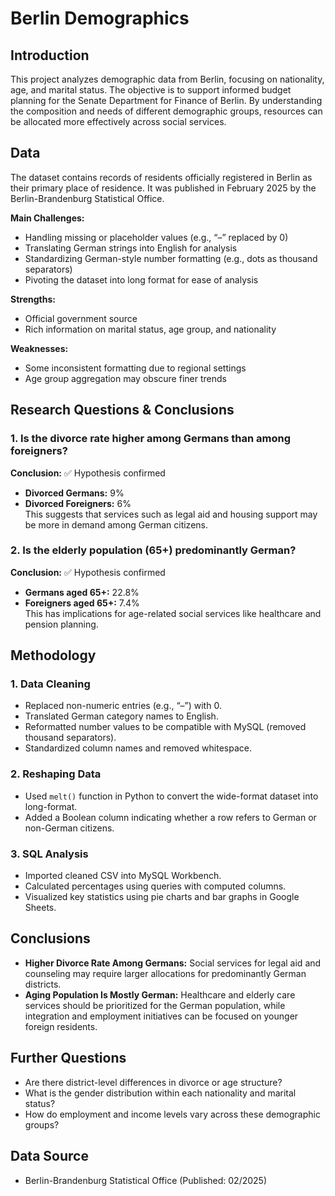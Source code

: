 # Berlin Demographics

## Introduction

This project analyzes demographic data from Berlin, focusing on nationality, age, and marital status. The objective is to support informed budget planning for the Senate Department for Finance of Berlin. By understanding the composition and needs of different demographic groups, resources can be allocated more effectively across social services.

## Data

The dataset contains records of residents officially registered in Berlin as their primary place of residence. It was published in February 2025 by the Berlin-Brandenburg Statistical Office.

**Main Challenges:**
- Handling missing or placeholder values (e.g., “–” replaced by 0)
- Translating German strings into English for analysis
- Standardizing German-style number formatting (e.g., dots as thousand separators)
- Pivoting the dataset into long format for ease of analysis

**Strengths:**
- Official government source  
- Rich information on marital status, age group, and nationality

**Weaknesses:**
- Some inconsistent formatting due to regional settings  
- Age group aggregation may obscure finer trends

## Research Questions & Conclusions

### 1. Is the divorce rate higher among Germans than among foreigners?

**Conclusion:** ✅ Hypothesis confirmed  
- **Divorced Germans:** 9%  
- **Divorced Foreigners:** 6%  
This suggests that services such as legal aid and housing support may be more in demand among German citizens.

### 2. Is the elderly population (65+) predominantly German?

**Conclusion:** ✅ Hypothesis confirmed  
- **Germans aged 65+:** 22.8%  
- **Foreigners aged 65+:** 7.4%  
This has implications for age-related social services like healthcare and pension planning.

## Methodology

### 1. Data Cleaning
- Replaced non-numeric entries (e.g., “–”) with 0.
- Translated German category names to English.
- Reformatted number values to be compatible with MySQL (removed thousand separators).
- Standardized column names and removed whitespace.

### 2. Reshaping Data
- Used `melt()` function in Python to convert the wide-format dataset into long-format.
- Added a Boolean column indicating whether a row refers to German or non-German citizens.

### 3. SQL Analysis
- Imported cleaned CSV into MySQL Workbench.
- Calculated percentages using queries with computed columns.
- Visualized key statistics using pie charts and bar graphs in Google Sheets.

## Conclusions

- **Higher Divorce Rate Among Germans:** Social services for legal aid and counseling may require larger allocations for predominantly German districts.
- **Aging Population Is Mostly German:** Healthcare and elderly care services should be prioritized for the German population, while integration and employment initiatives can be focused on younger foreign residents.

## Further Questions

- Are there district-level differences in divorce or age structure?
- What is the gender distribution within each nationality and marital status?
- How do employment and income levels vary across these demographic groups?

## Data Source

- Berlin-Brandenburg Statistical Office (Published: 02/2025)
